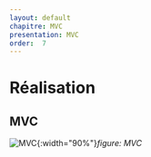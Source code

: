 ```yaml
---
layout: default
chapitre: MVC
presentation: MVC
order:  7
---
```


# Réalisation

## MVC


![MVC ](/lab_crud/Gestion-projets/realisation/MVC/images/MVC.png){:width="90%"}*figure: MVC*




<!-- note -->



<!-- new slide -->
